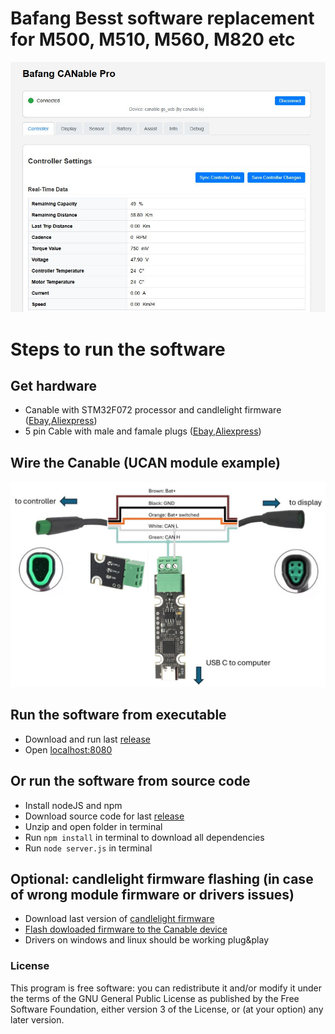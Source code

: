 # Bafang Besst software replacement for M500, M510, M560, M820 etc  
![GUI](Screenshot.jpg)
# Steps to run the software

## Get hardware 
 - Canable with STM32F072 processor and candlelight firmware ([Ebay](https://www.ebay.com/itm/156316405598),[Aliexpress](https://pl.aliexpress.com/item/1005006029234562.html))
 - 5 pin Cable with male and famale plugs ([Ebay](https://www.ebay.com/itm/197421023105),[Aliexpress](https://pl.aliexpress.com/item/1005005307670708.html))

## Wire the Canable (UCAN module example)
![GUI](UCAN_wiring.JPG)

## Run the software from executable
- Download and run last [release](https://github.com/mdi-9/bafang_canable_pro/releases)
- Open [localhost:8080](http://localhost:8080)

## Or run the software from source code
- Install nodeJS and npm
- Download source code for last [release](https://github.com/mdi-9/bafang_canable_pro/releases)
- Unzip and open folder in terminal
- Run `npm install` in terminal to download all dependencies
- Run `node server.js` in terminal

## Optional: candlelight firmware flashing (in case of wrong module firmware or drivers issues)
- Download last version of [candlelight firmware](https://github.com/candle-usb/candleLight_fw/releases)
- [Flash dowloaded firmware to the Canable device](https://canable.io/getting-started.html#flashing-new-firmware)
- Drivers on windows and linux should be working plug&play

### License
This program is free software: you can redistribute it and/or modify it under the terms of the GNU General Public License as published by the Free Software Foundation, either version 3 of the License, or (at your option) any later version.
